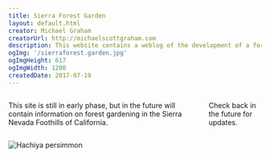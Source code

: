 ```yaml
---
title: Sierra Forest Garden
layout: default.html
creator: Michael Graham
creatorUrl: http://michaelscottgraham.com
description: This website contains a weblog of the development of a forest garden in the Sierra Nevada Foothills of California.
ogImg: '/sierraforest.garden.jpg'
ogImgHeight: 617
ogImgWidth: 1200
createdDate: 2017-07-19
---
```


<div class="content row">
<div class="seven columns">

<p>This site is still in early phase, but in the future will contain information
on forest gardening in the Sierra Nevada Foothills of California.</p>

<p>Check back in the future for updates.</p>

</div>
<div class="five columns">

![Hachiya persimmon](img/big-persimmon.jpg "Persimmon Harvest Fall 2017")

</div>
</div>
